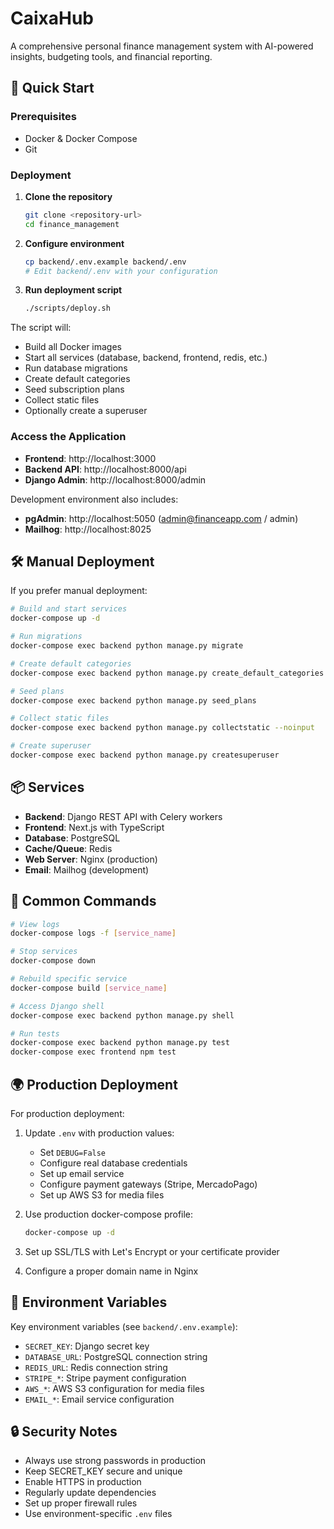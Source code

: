 # CaixaHub

A comprehensive personal finance management system with AI-powered insights, budgeting tools, and financial reporting.

## 🚀 Quick Start

### Prerequisites
- Docker & Docker Compose
- Git

### Deployment

1. **Clone the repository**
   ```bash
   git clone <repository-url>
   cd finance_management
   ```

2. **Configure environment**
   ```bash
   cp backend/.env.example backend/.env
   # Edit backend/.env with your configuration
   ```

3. **Run deployment script**
   ```bash
   ./scripts/deploy.sh
   ```

The script will:
- Build all Docker images
- Start all services (database, backend, frontend, redis, etc.)
- Run database migrations
- Create default categories
- Seed subscription plans
- Collect static files
- Optionally create a superuser

### Access the Application

- **Frontend**: http://localhost:3000
- **Backend API**: http://localhost:8000/api
- **Django Admin**: http://localhost:8000/admin

Development environment also includes:
- **pgAdmin**: http://localhost:5050 (admin@financeapp.com / admin)
- **Mailhog**: http://localhost:8025

## 🛠️ Manual Deployment

If you prefer manual deployment:

```bash
# Build and start services
docker-compose up -d

# Run migrations
docker-compose exec backend python manage.py migrate

# Create default categories
docker-compose exec backend python manage.py create_default_categories

# Seed plans
docker-compose exec backend python manage.py seed_plans

# Collect static files
docker-compose exec backend python manage.py collectstatic --noinput

# Create superuser
docker-compose exec backend python manage.py createsuperuser
```

## 📦 Services

- **Backend**: Django REST API with Celery workers
- **Frontend**: Next.js with TypeScript
- **Database**: PostgreSQL
- **Cache/Queue**: Redis
- **Web Server**: Nginx (production)
- **Email**: Mailhog (development)

## 🔧 Common Commands

```bash
# View logs
docker-compose logs -f [service_name]

# Stop services
docker-compose down

# Rebuild specific service
docker-compose build [service_name]

# Access Django shell
docker-compose exec backend python manage.py shell

# Run tests
docker-compose exec backend python manage.py test
docker-compose exec frontend npm test
```

## 🌍 Production Deployment

For production deployment:

1. Update `.env` with production values:
   - Set `DEBUG=False`
   - Configure real database credentials
   - Set up email service
   - Configure payment gateways (Stripe, MercadoPago)
   - Set up AWS S3 for media files

2. Use production docker-compose profile:
   ```bash
   docker-compose up -d
   ```

3. Set up SSL/TLS with Let's Encrypt or your certificate provider

4. Configure a proper domain name in Nginx

## 📝 Environment Variables

Key environment variables (see `backend/.env.example`):

- `SECRET_KEY`: Django secret key
- `DATABASE_URL`: PostgreSQL connection string
- `REDIS_URL`: Redis connection string
- `STRIPE_*`: Stripe payment configuration
- `AWS_*`: AWS S3 configuration for media files
- `EMAIL_*`: Email service configuration

## 🔒 Security Notes

- Always use strong passwords in production
- Keep SECRET_KEY secure and unique
- Enable HTTPS in production
- Regularly update dependencies
- Set up proper firewall rules
- Use environment-specific `.env` files
